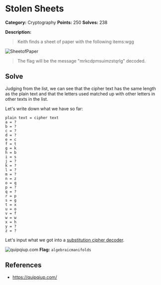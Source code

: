 # Stolen Sheets
**Category:** Cryptography **Points:** 250 **Solves:** 238

**Description:**
>Keith finds a sheet of paper with the following items:wgg



![SheetofPaper](https://github.com/dumblole/CTF-Writeups/blob/master/HSCTF-2018/images/solen-sheetsproblem.PNG)


>The flag will be the message "mrkcdpmsuimzstqrlg" decoded. 


## Solve
Judging from the list, we can see that the cipher text has the same length as the plain text and that the letters used matched up with other letters in other texts in the list.

Let's write down what we have so far:
```
plain text = cipher text
a = ?
b = ?
c = ?
d = ?
e = c
f = t
g = k
h = b
i = s
j = ?
k = ?
l = ?
m = ?
n = z
o = q
p = ?
q = ?
r = p
s = g
t = x
u = o
v = f
w = w
x = h
y = ?
z = ?
```

Let's input what we got into a [substitution cipher decoder](https://quipqiup.com/).

![quipqiup.com](https://github.com/dumblole/CTF-Writeups/blob/master/HSCTF-2018/images/Stolen-Sheets.PNG)
**Flag:** `algebraicmanifolds`

## **References**
* https://quipqiup.com/
